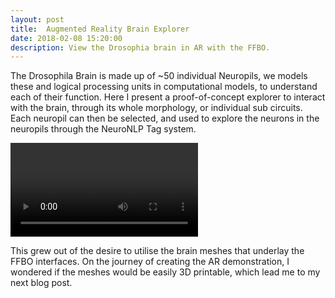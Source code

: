 ```yaml
---
layout: post
title:  Augmented Reality Brain Explorer
date: 2018-02-08 15:20:00
description: View the Drosophia brain in AR with the FFBO.
---
```


The Drosophila Brain is made up of ~50 individual Neuropils, we models these and logical processing units in computational models, to understand each of their function. Here I present a proof-of-concept explorer to interact with the brain, through its whole morphology, or individual sub circuits.  Each neuropil can then be selected, and used to explore the neurons in the neuropils through the NeuroNLP Tag system.

<video controls="controls">
  <source type="video/mp4" src="{{ site.baseurl }}/img/Blogs/ARBrain/AR.mp4"></source>
  <p>Your browser does not support the video element.</p>
</video>

This grew out of the desire to utilise the brain meshes that underlay the FFBO interfaces. On the journey of creating the AR demonstration, I wondered if the meshes would be easily 3D printable, which lead me to my next blog post.

